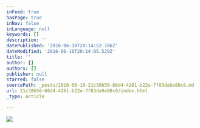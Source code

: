 ```yaml
---
inFeed: true
hasPage: true
inNav: false
inLanguage: null
keywords: []
description: ''
datePublished: '2016-06-10T20:14:52.786Z'
dateModified: '2016-06-10T20:14:05.529Z'
title: ''
author: []
authors: []
publisher: null
starred: false
sourcePath: _posts/2016-06-10-21c38b50-68d4-4261-b22e-7f83da9e88c8.md
url: 21c38b50-68d4-4261-b22e-7f83da9e88c8/index.html
_type: Article

---
```

![](https://the-grid-user-content.s3-us-west-2.amazonaws.com/4f55f665-1ab2-49f9-91e1-a27c4ac94a83.jpg)